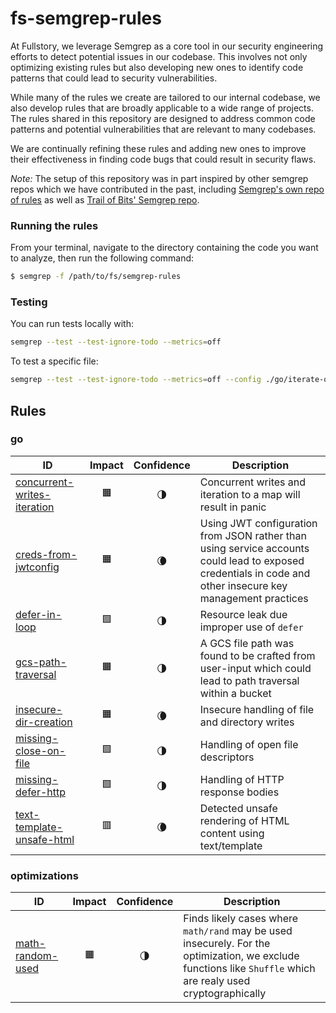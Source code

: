 # fs-semgrep-rules
At Fullstory, we leverage Semgrep as a core tool in our security engineering efforts to detect potential issues in our codebase. This involves not only optimizing existing rules but also developing new ones to identify code patterns that could lead to security vulnerabilities.

While many of the rules we create are tailored to our internal codebase, we also develop rules that are broadly applicable to a wide range of projects. The rules shared in this repository are designed to address common code patterns and potential vulnerabilities that are relevant to many codebases.

We are continually refining these rules and adding new ones to improve their effectiveness in finding code bugs that could result in security flaws.

_Note:_ The setup of this repository was in part inspired by other semgrep repos which we have contributed in the past, including [Semgrep's own repo of rules](https://github.com/semgrep/semgrep-rules) as well as [Trail of Bits' Semgrep repo](https://github.com/trailofbits/semgrep-rules).

### Running the rules

From your terminal, navigate to the directory containing the code you want to analyze, then run the following command:

```bash
$ semgrep -f /path/to/fs/semgrep-rules
```

### Testing

You can run tests locally with:

```bash
semgrep --test --test-ignore-todo --metrics=off
```

To test a specific file:

```bash
semgrep --test --test-ignore-todo --metrics=off --config ./go/iterate-over-empty-map.yaml ./go/iterate-over-empty-map.go
```

## Rules

### go

| ID | Impact | Confidence | Description |
| -- | :----: | :--------: | ----------- |
| [concurrent-writes-iteration](go/concurrent-writes-iteration.yaml) | 🟧 | 🌗 | Concurrent writes and iteration to a map will result in panic |
| [creds-from-jwtconfig](go/creds-from-jwtconfig.yaml) | 🟧 | 🌘 | Using JWT configuration from JSON rather than using service accounts could lead to exposed credentials in code and other insecure key management practices |
| [defer-in-loop](go/defer-in-loop.yaml) | 🟩 | 🌗 | Resource leak due improper use of `defer` |
| [gcs-path-traversal](go/gcs-path-traversal.yaml) | 🟧 | 🌗 | A GCS file path was found to be crafted from user-input which could lead to path traversal within a bucket |
| [insecure-dir-creation](go/insecure-dir-creation.yaml) | 🟧 | 🌘 | Insecure handling of file and directory writes |
| [missing-close-on-file](go/missing-close-on-file.yaml) | 🟩 | 🌗 | Handling of open file descriptors |
| [missing-defer-http](go/missing-defer-http.yaml) | 🟩 | 🌗 | Handling of HTTP response bodies |
| [text-template-unsafe-html](go/text-template-unsafe-html.yaml) | 🟥 | 🌘 | Detected unsafe rendering of HTML content using text/template |


### optimizations

| ID | Impact | Confidence | Description |
| -- | :----: | :--------: | ----------- |
| [math-random-used](optimizations/math-random-used.yaml) | 🟧 | 🌗 | Finds likely cases where `math/rand` may be used insecurely. For the optimization, we exclude functions like `Shuffle` which are realy used cryptographically